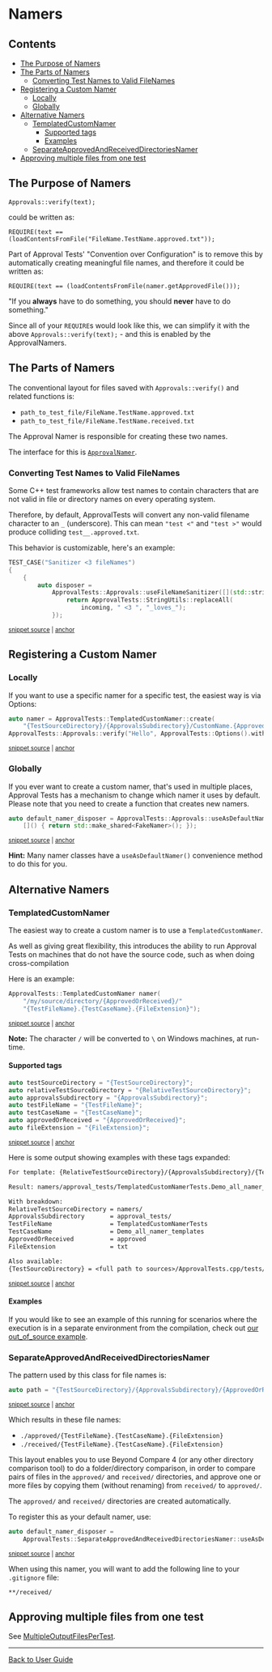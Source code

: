 <a id="top"></a>

# Namers

<!-- toc -->
## Contents

  * [The Purpose of Namers](#the-purpose-of-namers)
  * [The Parts of Namers](#the-parts-of-namers)
    * [Converting Test Names to Valid FileNames](#converting-test-names-to-valid-filenames)
  * [Registering a Custom Namer](#registering-a-custom-namer)
    * [Locally](#locally)
    * [Globally](#globally)
  * [Alternative Namers](#alternative-namers)
    * [TemplatedCustomNamer](#templatedcustomnamer)
      * [Supported tags](#supported-tags)
      * [Examples](#examples)
    * [SeparateApprovedAndReceivedDirectoriesNamer](#separateapprovedandreceiveddirectoriesnamer)
  * [Approving multiple files from one test](#approving-multiple-files-from-one-test)<!-- endToc -->

## The Purpose of Namers

`Approvals::verify(text);`

could be written as:

`REQUIRE(text == (loadContentsFromFile("FileName.TestName.approved.txt"));`

Part of Approval Tests' "Convention over Configuration" is to remove this by automatically creating meaningful file names, and therefore it could be written as:

`REQUIRE(text == (loadContentsFromFile(namer.getApprovedFile()));`

"If you **always** have to do something, you should **never** have to do something."

Since all of your `REQUIRE`s would look like this, we can simplify it with the above `Approvals::verify(text);` - and this is enabled by the ApprovalNamers.

## The Parts of Namers

The conventional layout for files saved with `Approvals::verify()` and related functions is:

* `path_to_test_file/FileName.TestName.approved.txt`
* `path_to_test_file/FileName.TestName.received.txt`

The Approval Namer is responsible for creating these two names.

The interface for this
is [`ApprovalNamer`](https://github.com/approvals/ApprovalTests.cpp/blob/master/ApprovalTests/core/ApprovalNamer.h).

### Converting Test Names to Valid FileNames

Some C++ test frameworks allow test names to contain characters that are not valid in file or directory names on every operating system.

Therefore, by default,  ApprovalTests will convert any non-valid filename character to an `_` (underscore). This can mean `"test <"` and `"test >"` would produce colliding `test__.approved.txt`.

This behavior is customizable, here's an example:

<!-- snippet: useFileNameSanitizer -->
<a id='snippet-usefilenamesanitizer'></a>
```cpp
TEST_CASE("Sanitizer <3 fileNames")
{
    {
        auto disposer =
            ApprovalTests::Approvals::useFileNameSanitizer([](std::string incoming) {
                return ApprovalTests::StringUtils::replaceAll(
                    incoming, " <3 ", "_loves_");
            });
```
<sup><a href='/tests/DocTest_Tests/namers/NamerExamples.cpp#L59-L68' title='Snippet source file'>snippet source</a> | <a href='#snippet-usefilenamesanitizer' title='Start of snippet'>anchor</a></sup>
<!-- endSnippet -->

## Registering a Custom Namer

### Locally

If you want to use a specific namer for a specific test, the easiest way is via Options:

<!-- snippet: templated_custom_namer_injection_via_options -->
<a id='snippet-templated_custom_namer_injection_via_options'></a>
```cpp
auto namer = ApprovalTests::TemplatedCustomNamer::create(
    "{TestSourceDirectory}/{ApprovalsSubdirectory}/CustomName.{ApprovedOrReceived}.{FileExtension}");
ApprovalTests::Approvals::verify("Hello", ApprovalTests::Options().withNamer(namer));
```
<sup><a href='/tests/DocTest_Tests/namers/TemplatedCustomNamerExamples.cpp#L24-L28' title='Snippet source file'>snippet source</a> | <a href='#snippet-templated_custom_namer_injection_via_options' title='Start of snippet'>anchor</a></sup>
<!-- endSnippet -->

### Globally

If you ever want to create a custom namer, that's used in multiple places, Approval Tests has a mechanism to change
which namer it uses by default. Please note that you need to create a function that creates new namers.

<!-- snippet: register_default_namer -->
<a id='snippet-register_default_namer'></a>
```cpp
auto default_namer_disposer = ApprovalTests::Approvals::useAsDefaultNamer(
    []() { return std::make_shared<FakeNamer>(); });
```
<sup><a href='/tests/DocTest_Tests/namers/NamerExamples.cpp#L25-L28' title='Snippet source file'>snippet source</a> | <a href='#snippet-register_default_namer' title='Start of snippet'>anchor</a></sup>
<!-- endSnippet -->

**Hint:** Many namer classes have a `useAsDefaultNamer()` convenience method to do this for you.

## Alternative Namers

### TemplatedCustomNamer

The easiest way to create a custom namer is to use a `TemplatedCustomNamer`.

As well as giving great flexibility, this introduces the ability to run Approval Tests
on machines that do not have the source code, such as when doing cross-compilation

Here is an example:

<!-- snippet: templated_custom_namer_example -->
<a id='snippet-templated_custom_namer_example'></a>
```cpp
ApprovalTests::TemplatedCustomNamer namer(
    "/my/source/directory/{ApprovedOrReceived}/"
    "{TestFileName}.{TestCaseName}.{FileExtension}");
```
<sup><a href='/tests/DocTest_Tests/namers/TemplatedCustomNamerExamples.cpp#L7-L11' title='Snippet source file'>snippet source</a> | <a href='#snippet-templated_custom_namer_example' title='Start of snippet'>anchor</a></sup>
<!-- endSnippet -->

**Note:** The character `/` will be converted to `\` on Windows machines, at run-time. 

#### Supported tags

<!-- snippet: custom_namer_tags -->
<a id='snippet-custom_namer_tags'></a>
```cpp
auto testSourceDirectory = "{TestSourceDirectory}";
auto relativeTestSourceDirectory = "{RelativeTestSourceDirectory}";
auto approvalsSubdirectory = "{ApprovalsSubdirectory}";
auto testFileName = "{TestFileName}";
auto testCaseName = "{TestCaseName}";
auto approvedOrReceived = "{ApprovedOrReceived}";
auto fileExtension = "{FileExtension}";
```
<sup><a href='/ApprovalTests/namers/TemplatedCustomNamer.cpp#L42-L50' title='Snippet source file'>snippet source</a> | <a href='#snippet-custom_namer_tags' title='Start of snippet'>anchor</a></sup>
<!-- endSnippet -->

Here is some output showing examples with these tags expanded:

<!-- snippet: TemplatedCustomNamerTests.Demo_all_namer_templates.approved.txt -->
<a id='snippet-TemplatedCustomNamerTests.Demo_all_namer_templates.approved.txt'></a>
```txt
For template: {RelativeTestSourceDirectory}/{ApprovalsSubdirectory}/{TestFileName}.{TestCaseName}.{ApprovedOrReceived}.{FileExtension}

Result: namers/approval_tests/TemplatedCustomNamerTests.Demo_all_namer_templates.approved.txt

With breakdown:
RelativeTestSourceDirectory = namers/
ApprovalsSubdirectory       = approval_tests/
TestFileName                = TemplatedCustomNamerTests
TestCaseName                = Demo_all_namer_templates
ApprovedOrReceived          = approved
FileExtension               = txt

Also available:
{TestSourceDirectory} = <full path to sources>/ApprovalTests.cpp/tests/DocTest_Tests/namers/

```
<sup><a href='/tests/DocTest_Tests/namers/approval_tests/TemplatedCustomNamerTests.Demo_all_namer_templates.approved.txt#L1-L15' title='Snippet source file'>snippet source</a> | <a href='#snippet-TemplatedCustomNamerTests.Demo_all_namer_templates.approved.txt' title='Start of snippet'>anchor</a></sup>
<!-- endSnippet -->

#### Examples

If you would like to see an example of this running for scenarios where the execution is in a separate environment from the compilation, check out [our out_of_source example](https://github.com/approvals/ApprovalTests.cpp/blob/master/examples/out_of_source/out_of_source_main.cpp).

### SeparateApprovedAndReceivedDirectoriesNamer

The pattern used by this class for file names is:

<!-- snippet: separate_approved_and_received_directory_names -->
<a id='snippet-separate_approved_and_received_directory_names'></a>
```cpp
auto path = "{TestSourceDirectory}/{ApprovalsSubdirectory}/{ApprovedOrReceived}/{TestFileName}.{TestCaseName}.{FileExtension}";
```
<sup><a href='/ApprovalTests/namers/SeparateApprovedAndReceivedDirectoriesNamer.cpp#L7-L9' title='Snippet source file'>snippet source</a> | <a href='#snippet-separate_approved_and_received_directory_names' title='Start of snippet'>anchor</a></sup>
<!-- endSnippet -->

Which results in these file names:

- `./approved/{TestFileName}.{TestCaseName}.{FileExtension}`
- `./received/{TestFileName}.{TestCaseName}.{FileExtension}`

This layout enables you to use Beyond Compare 4 (or any other directory comparison tool) to do a folder/directory comparison, in order to compare pairs of files in the `approved/` and `received/` directories, and approve one or more files by copying them (without renaming) from `received/` to `approved/`.

The `approved/` and `received/` directories are created automatically.

To register this as your default namer, use:

<!-- snippet: register_separate_directories_namer -->
<a id='snippet-register_separate_directories_namer'></a>
```cpp
auto default_namer_disposer =
    ApprovalTests::SeparateApprovedAndReceivedDirectoriesNamer::useAsDefaultNamer();
```
<sup><a href='/tests/DocTest_Tests/namers/NamerExamples.cpp#L40-L43' title='Snippet source file'>snippet source</a> | <a href='#snippet-register_separate_directories_namer' title='Start of snippet'>anchor</a></sup>
<!-- endSnippet -->

When using this namer, you will want to add the following line to your `.gitignore` file:

```
**/received/
```

## Approving multiple files from one test 

See [MultipleOutputFilesPerTest](/doc/MultipleOutputFilesPerTest.md#top).

---

[Back to User Guide](/doc/README.md#top)
